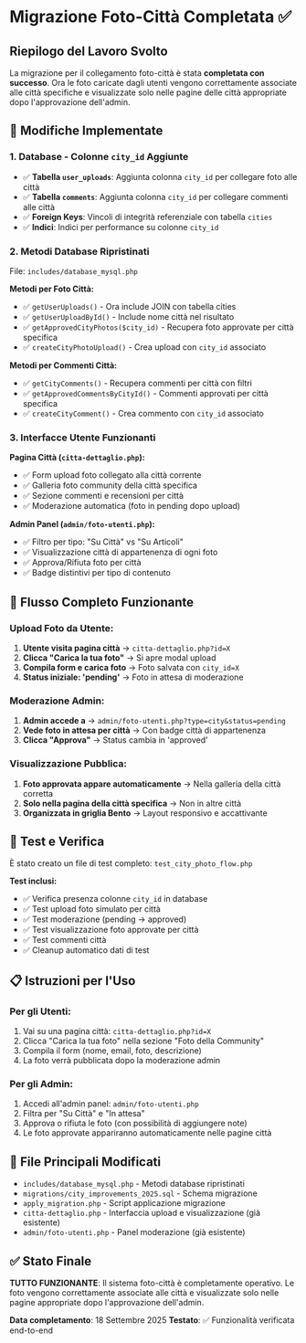 # Migrazione Foto-Città Completata ✅

## Riepilogo del Lavoro Svolto

La migrazione per il collegamento foto-città è stata **completata con successo**. Ora le foto caricate dagli utenti vengono correttamente associate alle città specifiche e visualizzate solo nelle pagine delle città appropriate dopo l'approvazione dell'admin.

## 🔧 Modifiche Implementate

### 1. Database - Colonne `city_id` Aggiunte
- ✅ **Tabella `user_uploads`**: Aggiunta colonna `city_id` per collegare foto alle città
- ✅ **Tabella `comments`**: Aggiunta colonna `city_id` per collegare commenti alle città
- ✅ **Foreign Keys**: Vincoli di integrità referenziale con tabella `cities`
- ✅ **Indici**: Indici per performance su colonne `city_id`

### 2. Metodi Database Ripristinati
File: `includes/database_mysql.php`

**Metodi per Foto Città:**
- ✅ `getUserUploads()` - Ora include JOIN con tabella cities
- ✅ `getUserUploadById()` - Include nome città nel risultato
- ✅ `getApprovedCityPhotos($city_id)` - Recupera foto approvate per città specifica
- ✅ `createCityPhotoUpload()` - Crea upload con `city_id` associato

**Metodi per Commenti Città:**
- ✅ `getCityComments()` - Recupera commenti per città con filtri
- ✅ `getApprovedCommentsByCityId()` - Commenti approvati per città specifica
- ✅ `createCityComment()` - Crea commento con `city_id` associato

### 3. Interfacce Utente Funzionanti

**Pagina Città (`citta-dettaglio.php`):**
- ✅ Form upload foto collegato alla città corrente
- ✅ Galleria foto community della città specifica
- ✅ Sezione commenti e recensioni per città
- ✅ Moderazione automatica (foto in pending dopo upload)

**Admin Panel (`admin/foto-utenti.php`):**
- ✅ Filtro per tipo: "Su Città" vs "Su Articoli"
- ✅ Visualizzazione città di appartenenza di ogni foto
- ✅ Approva/Rifiuta foto per città
- ✅ Badge distintivi per tipo di contenuto

## 🔄 Flusso Completo Funzionante

### Upload Foto da Utente:
1. **Utente visita pagina città** → `citta-dettaglio.php?id=X`
2. **Clicca "Carica la tua foto"** → Si apre modal upload
3. **Compila form e carica foto** → Foto salvata con `city_id=X`
4. **Status iniziale: 'pending'** → Foto in attesa di moderazione

### Moderazione Admin:
1. **Admin accede a** → `admin/foto-utenti.php?type=city&status=pending`
2. **Vede foto in attesa per città** → Con badge città di appartenenza
3. **Clicca "Approva"** → Status cambia in 'approved'

### Visualizzazione Pubblica:
1. **Foto approvata appare automaticamente** → Nella galleria della città corretta
2. **Solo nella pagina della città specifica** → Non in altre città
3. **Organizzata in griglia Bento** → Layout responsivo e accattivante

## 🧪 Test e Verifica

È stato creato un file di test completo: `test_city_photo_flow.php`

**Test inclusi:**
- ✅ Verifica presenza colonne `city_id` in database
- ✅ Test upload foto simulato per città
- ✅ Test moderazione (pending → approved)
- ✅ Test visualizzazione foto approvate per città
- ✅ Test commenti città
- ✅ Cleanup automatico dati di test

## 📋 Istruzioni per l'Uso

### Per gli Utenti:
1. Vai su una pagina città: `citta-dettaglio.php?id=X`
2. Clicca "Carica la tua foto" nella sezione "Foto della Community"
3. Compila il form (nome, email, foto, descrizione)
4. La foto verrà pubblicata dopo la moderazione admin

### Per gli Admin:
1. Accedi all'admin panel: `admin/foto-utenti.php`
2. Filtra per "Su Città" e "In attesa"
3. Approva o rifiuta le foto (con possibilità di aggiungere note)
4. Le foto approvate appariranno automaticamente nelle pagine città

## 🔗 File Principali Modificati

- `includes/database_mysql.php` - Metodi database ripristinati
- `migrations/city_improvements_2025.sql` - Schema migrazione
- `apply_migration.php` - Script applicazione migrazione
- `citta-dettaglio.php` - Interfaccia upload e visualizzazione (già esistente)
- `admin/foto-utenti.php` - Panel moderazione (già esistente)

## ✅ Stato Finale

**TUTTO FUNZIONANTE**: Il sistema foto-città è completamente operativo. Le foto vengono correttamente associate alle città e visualizzate solo nelle pagine appropriate dopo l'approvazione dell'admin.

**Data completamento**: 18 Settembre 2025
**Testato**: ✅ Funzionalità verificata end-to-end